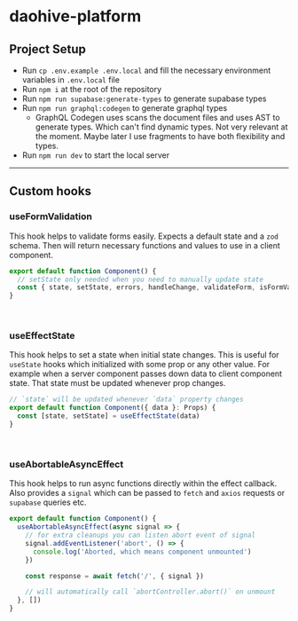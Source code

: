 # daohive-platform

## Project Setup
- Run `cp .env.example .env.local` and fill the necessary environment variables in `.env.local` file
- Run `npm i` at the root of the repository
- Run `npm run supabase:generate-types` to generate supabase types
- Run `npm run graphql:codegen` to generate graphql types
  - GraphQL Codegen uses scans the document files and uses AST to generate types. Which can't find dynamic types. Not very relevant at the moment. Maybe later I use fragments to have both flexibility and types.
- Run `npm run dev` to start the local server

---

## Custom hooks

### useFormValidation
This hook helps to validate forms easily. Expects a default state and a `zod` schema. Then will return necessary functions and values to use in a client component.

```ts
export default function Component() {
  // setState only needed when you need to manually update state
  const { state, setState, errors, handleChange, validateForm, isFormValid } = useFormValidation(initialState, Schema)
}
```

<br>

### useEffectState
This hook helps to set a state when initial state changes. This is useful for `useState` hooks which initialized with some prop or any other value. For example when a server component passes down data to client component state. That state must be updated whenever prop changes.

```ts
// `state` will be updated whenever `data` property changes
export default function Component({ data }: Props) {
  const [state, setState] = useEffectState(data)
}
```

<br>

### useAbortableAsyncEffect
This hook helps to run async functions directly within the effect callback. Also provides a `signal` which can be passed to `fetch` and `axios` requests or `supabase` queries etc.

```ts
export default function Component() {
  useAbortableAsyncEffect(async signal => {
    // for extra cleanups you can listen abort event of signal
    signal.addEventListener('abort', () => {
      console.log('Aborted, which means component unmounted')
    })

    const response = await fetch('/', { signal })

    // will automatically call `abortController.abort()` on unmount
  }, [])
}
```